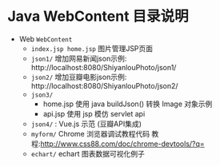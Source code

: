 # Java WebContent 目录说明

* Web `WebContent`
  - `index.jsp home.jsp` 图片管理JSP页面
  - `json1/` 增加网易新闻json示例: http://localhost:8080/ShiyanlouPhoto/json1/
  - `json2/` 增加豆瓣电影json示例: http://localhost:8080/ShiyanlouPhoto/json2/
  - `json3/`
    - home.jsp 使用 java buildJson() 转换 Image 对象示例
    - api.jsp 使用 jsp 模仿 servlet api
  - `json4/` : Vue.js 示范 (豆瓣API集成)
  - `myform/` Chrome 浏览器调试教程代码  教程:http://www.css88.com/doc/chrome-devtools/?q=
  - `echart/` echart 图表数据可视化例子
